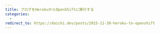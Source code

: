 ```yaml
---
title: ブログをHerokuからOpenShiftに移行する
categories:
  -
redirect_to: https://daichi.dev/posts/2015-11-30-heroku-to-openshift
---
```


